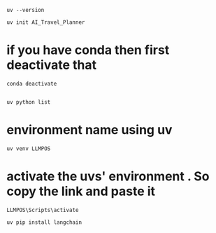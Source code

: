 ```
uv --version

```


```
uv init AI_Travel_Planner
```
# if you have conda then first deactivate that 
```
conda deactivate
```


```pip install uv
```
```
uv python list
```

# environment name using uv
```
uv venv LLMPOS
```

# activate the uvs' environment . So copy the link and paste it

```
LLMPOS\Scripts\activate
```
```
uv pip install langchain
```